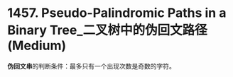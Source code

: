# 1457. Pseudo-Palindromic Paths in a Binary Tree_二叉树中的伪回文路径 (Medium)



**伪回文串**的判断条件：最多只有一个出现次数是奇数的字符。

